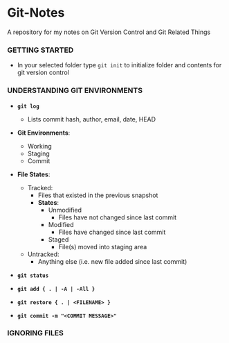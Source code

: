 # Git-Notes
A repository for my notes on Git Version Control and Git Related Things

### GETTING STARTED

* In your selected folder type `git init` to initialize folder and contents for git version control

### UNDERSTANDING GIT ENVIRONMENTS

-  __`git log`__
   - Lists commit hash, author, email, date, HEAD

- __Git Environments__:
   - Working
   - Staging
   - Commit

- __File States__:
   - Tracked: 
      - Files that existed in the previous snapshot
      - __States__:
         - Unmodified
            - Files have not changed since last commit
         - Modified
            - Files have changed since last commit
         - Staged
            - File(s) moved into staging area
   - Untracked: 
      - Anything else (i.e. new file added since last commit)

- __`git status`__

- __`git add { . | -A | -All }`__

- __`git restore { . | <FILENAME> }`__

- __`git commit -m "<COMMIT MESSAGE>"`__

### IGNORING FILES
